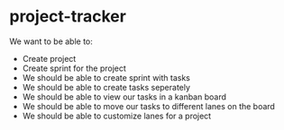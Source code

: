 # project-tracker

We want to be able to:
- Create project
- Create sprint for the project
- We should be able to create sprint with tasks
- We should be able to create tasks seperately
- We should be able to view our tasks in a kanban board
- We should be able to move our tasks to different lanes on the board
- We should be able to customize lanes for a project